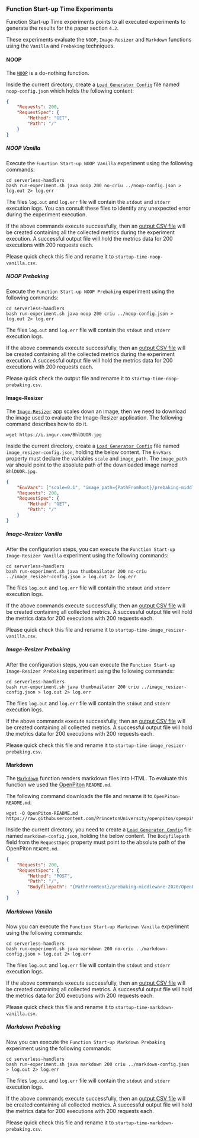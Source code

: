 ### Function Start-up Time Experiments

Function Start-up Time experiments points to all executed experiments to generate
the results for the paper section `4.2`.

These experiments evaluate the `NOOP`, `Image-Resizer` and `Markdown` functions 
using the `Vanilla` and `Prebaking` techniques.
 
#### NOOP

The [`NOOP`](https://github.com/paulofelipefeitosa/serverless-handlers/tree/master/functions/java/noop) 
is a do-nothing function.

Inside the current directory, create a 
[`Load Generator Config`](https://github.com/paulofelipefeitosa/serverless-handlers/blob/master/README.md#load-generator-config) 
file named `noop-config.json` which holds the following content:
``` json
{
    "Requests": 200,
    "RequestSpec": {
        "Method": "GET",
        "Path": "/"
    }
}
```

##### NOOP Vanilla

Execute the `Function Start-up NOOP Vanilla` experiment using the following commands:
``` shell script
cd serverless-handlers
bash run-experiment.sh java noop 200 no-criu ../noop-config.json > log.out 2> log.err
```
The files `log.out` and `log.err` file will contain the `stdout` and `stderr` 
execution logs. You can consult these files to identify any unexpected error 
during the experiment execution.

If the above commands execute successfully, then an 
[output CSV file](https://github.com/paulofelipefeitosa/serverless-handlers/blob/master/README.md#results-artifact) 
will be created containing all the collected metrics during the experiment execution. 
A successful output file will hold the metrics data for 200 executions with 200 
requests each.

Please quick check this file and rename it to `startup-time-noop-vanilla.csv`.

##### NOOP Prebaking

Execute the `Function Start-up NOOP Prebaking` experiment using the following commands:
``` shell script
cd serverless-handlers
bash run-experiment.sh java noop 200 criu ../noop-config.json > log.out 2> log.err
```
The files `log.out` and `log.err` file will contain the `stdout` and `stderr` 
execution logs.

If the above commands execute successfully, then an 
[output CSV file](https://github.com/paulofelipefeitosa/serverless-handlers/blob/master/README.md#results-artifact) 
will be created containing all the collected metrics during the experiment execution. 
A successful output file will hold the metrics data for 200 executions with 200 
requests each.

Please quick check the output file and rename it to `startup-time-noop-prebaking.csv`.

#### Image-Resizer

The [`Image-Resizer`](https://github.com/paulofelipefeitosa/serverless-handlers/tree/master/functions/java/thumbnailator) 
app scales down an image, then we need to download the image used
to evaluate the Image-Resizer application. The following command describes how to 
do it.

``` shell script
wget https://i.imgur.com/BhlDUOR.jpg
```

Inside the current directory, create a 
[`Load Generator Config`](https://github.com/paulofelipefeitosa/serverless-handlers/blob/master/README.md#load-generator-config) 
file named `image_resizer-config.json`, holding the below content. The `EnvVars`
property must declare the variables `scale` and `image_path`. The `image_path` var
should point to the absolute path of the downloaded image named `BhlDUOR.jpg`.

``` json
{
    "EnvVars": ["scale=0.1", "image_path={PathFromRoot}/prebaking-middleware-2020/BhlDUOR.jpg"],
    "Requests": 200,
    "RequestSpec": {
        "Method": "GET",
        "Path": "/"
    }
}
```

##### Image-Resizer Vanilla

After the configuration steps, you can execute the `Function Start-up Image-Resizer Vanilla` 
experiment using the following commands:
``` shell script
cd serverless-handlers
bash run-experiment.sh java thumbnailator 200 no-criu ../image_resizer-config.json > log.out 2> log.err
```
The files `log.out` and `log.err` file will contain the `stdout` and `stderr` 
execution logs.

If the above commands execute successfully, then an 
[output CSV file](https://github.com/paulofelipefeitosa/serverless-handlers/blob/master/README.md#results-artifact) 
will be created containing all collected metrics. A successful
output file will hold the metrics data for 200 executions with 200 requests each.

Please quick check this file and rename it to `startup-time-image_resizer-vanilla.csv`.

##### Image-Resizer Prebaking

After the configuration steps, you can execute the `Function Start-up Image-Resizer Prebaking` 
experiment using the following commands:
``` shell script
cd serverless-handlers
bash run-experiment.sh java thumbnailator 200 criu ../image_resizer-config.json > log.out 2> log.err
```
The files `log.out` and `log.err` file will contain the `stdout` and `stderr` 
execution logs.

If the above commands execute successfully, then an 
[output CSV file](https://github.com/paulofelipefeitosa/serverless-handlers/blob/master/README.md#results-artifact) 
will be created containing all collected metrics. A successful
output file will hold the metrics data for 200 executions with 200 requests each.

Please quick check this file and rename it to `startup-time-image_resizer-prebaking.csv`.

#### Markdown

The [`Markdown`](https://github.com/paulofelipefeitosa/serverless-handlers/tree/master/functions/java/markdown) 
function renders markdown files into HTML. To evaluate this function we used the 
[OpenPiton](https://github.com/PrincetonUniversity/openpiton) `README.md`.

The following command downloads the file and rename it to `OpenPiton-README.md`:
``` shell script
wget -O OpenPiton-README.md https://raw.githubusercontent.com/PrincetonUniversity/openpiton/openpiton/README.md
```

Inside the current directory, you need to create a 
[`Load Generator Config`](https://github.com/paulofelipefeitosa/serverless-handlers/blob/master/README.md#load-generator-config) 
file named `markdown-config.json`, holding the below content. The `Bodyfilepath`
field from the `RequestSpec` property must point to the absolute path of the 
OpenPiton `README.md`.

``` json
{
    "Requests": 200,
    "RequestSpec": {
        "Method": "POST",
        "Path": "/",
        "Bodyfilepath": "{PathFromRoot}/prebaking-middleware-2020/OpenPiton-README.md"
    }
}
```

##### Markdown Vanilla

Now you can execute the `Function Start-up Markdown Vanilla` 
experiment using the following commands:
``` shell script
cd serverless-handlers
bash run-experiment.sh java markdown 200 no-criu ../markdown-config.json > log.out 2> log.err
```
The files `log.out` and `log.err` file will contain the `stdout` and `stderr` 
execution logs.

If the above commands execute successfully, then an 
[output CSV file](https://github.com/paulofelipefeitosa/serverless-handlers/blob/master/README.md#results-artifact) will be created 
containing all collected metrics. A successful
output file will hold the metrics data for 200 executions with 200 requests each.

Please quick check this file and rename it to `startup-time-markdown-vanilla.csv`.

##### Markdown Prebaking

Now you can execute the `Function Start-up Markdown Prebaking` 
experiment using the following commands:
``` shell script
cd serverless-handlers
bash run-experiment.sh java markdown 200 criu ../markdown-config.json > log.out 2> log.err
```
The files `log.out` and `log.err` file will contain the `stdout` and `stderr` 
execution logs.

If the above commands execute successfully, then an 
[output CSV file](https://github.com/paulofelipefeitosa/serverless-handlers/blob/master/README.md#results-artifact) will be created 
containing all collected metrics. A successful
output file will hold the metrics data for 200 executions with 200 requests each.

Please quick check this file and rename it to `startup-time-markdown-prebaking.csv`.